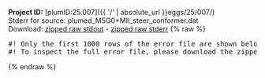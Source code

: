 **Project ID:** [plumID:25.007]({{ '/' | absolute_url }}eggs/25/007/)  
Stderr for source:  plumed_M5G0+MII_steer_conformer.dat   
Download: [zipped raw stdout](plumed_M5G0+MII_steer_conformer.dat.plumed_master.stdout.txt.zip) - [zipped raw stderr](plumed_M5G0+MII_steer_conformer.dat.plumed_master.stderr.txt.zip) 
{% raw %}
<pre>
#! Only the first 1000 rows of the error file are shown below
#! To inspect the full error file, please download the zipped raw stderr file above
</pre>
{% endraw %}
